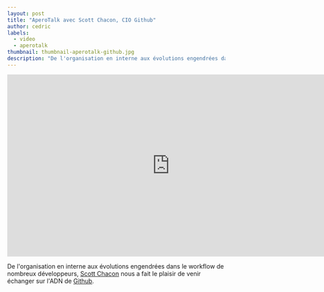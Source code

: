 ```yaml
---
layout: post
title: "AperoTalk avec Scott Chacon, CIO Github"
author: cedric
labels:
  - video
  - aperotalk
thumbnail: thumbnail-aperotalk-github.jpg
description: "De l'organisation en interne aux évolutions engendrées dans le workflow de nombreux développeurs, Scott Chacon nous a fait le plaisir de venir échanger sur l'ADN de Github."
---
```


<div class="video-wrapper"><iframe width="750" height="422" src="https://www.youtube.com/embed/TOV6BQO4M6g?showinfo=0" frameborder="0" allowfullscreen></iframe></div>

De l'organisation en interne aux évolutions engendrées dans le workflow de nombreux développeurs, [Scott Chacon](https://twitter.com/chacon) nous a fait le plaisir de venir échanger sur l'ADN de [Github](https://github.com/).